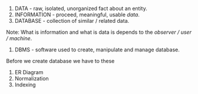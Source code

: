 1. DATA - raw, isolated, unorganized fact about an entity.
2. INFORMATION -  proceed, meaningful, usable *data*.
3. DATABASE - collection of similar / related data.

Note: What is information and what is data is depends to the *observer / user / machine*. 

1. DBMS - software used to create, manipulate and manage database.

Before we create database we have to these
1. ER Diagram
2. Normalization
3. Indexing